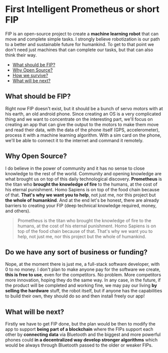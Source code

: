 # First Intelligent Prometheus or short FIP
FIP is an open-source project to create a __machine learning robot__ that can move and complete simple tasks.
I strongly believe robotization is our path to a better and sustainable future for humankind.
To get to that point we don't need just machines that can complete our tasks, but that can also think their way. 

- [What should be FIP?](#What-should-be-FIP)
- [Why Open Source?](#Why-Open-Source)
- [How we survive?](#Do-we-have-any-sort-of-business-or-funding)
- [What will be next?](#What-will-be-next)

## What should be FIP?
Right now FIP doesn't exist, but it should be a bunch of servo motors with at his earth, an old android phone. Since creating an OS is a very complicated thing and we want to concentrate on the interesting part, we'll focus on creating an app that can give the output to the motors to make them move and read their data, with the data of the phone itself (GPS, accelerometer), process it with a machine learning algorithm.
With a sim card on the phone, we'll be able to connect it to the internet and command it remotely.

## Why Open Source?
I do believe in the power of community and it has no sense to close knowledge to the rest of the world. Community and opening knowledge are what brought us on top of this daily technological discovery. __Prometheus__ is the titan who __brought the knowledge of fire__ to the humans, at the cost of his eternal punishment. Homo Sapiens is on top of the food chain because of that. __That's why we want you to help__, not just me, nor this project but __the whole of humankind__. And at the end let's be honest, there are already barriers to creating your FIP (deep technical knowledge required, money, and others). 

> Prometheus is the titan who brought the knowledge of fire to the humans, at the cost of his eternal punishment. Homo Sapiens is on top of the food chain because of that. That's why we want you to help, not just me, nor this project but the whole of humankind.

## Do we have any sort of business or funding?
Nope, at the moment there is just me, a full-stack software developer, with 0 to no money. I don't plan to make anyone pay for the software we create, __this is free to use__, even for the competitors. No problem. More competitors more innovation, hoping they do the same way. In any case, in the future, if the product will be completed and working fine, we may pay our living __by selling the hardware__ stuff, the robot itself, but if anyone has the capabilities to build their own, they should do so and then install freely our app!

## What will be next? 
Firstly we have to get FIP done, but the plan would be then to modify the app to support __being part of a blockchain__ where the FIPs support each other by __connecting data__ via Bluetooth and the biggest and more powerful phones could __in a decentralized way develop stronger algorithms__ which would be always through Bluetooth passed to the older or weaker FIPs. 

